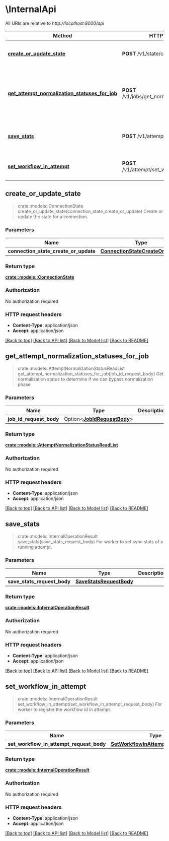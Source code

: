 # \InternalApi

All URIs are relative to *http://localhost:8000/api*

Method | HTTP request | Description
------------- | ------------- | -------------
[**create_or_update_state**](InternalApi.md#create_or_update_state) | **POST** /v1/state/create_or_update | Create or update the state for a connection.
[**get_attempt_normalization_statuses_for_job**](InternalApi.md#get_attempt_normalization_statuses_for_job) | **POST** /v1/jobs/get_normalization_status | Get normalization status to determine if we can bypass normalization phase
[**save_stats**](InternalApi.md#save_stats) | **POST** /v1/attempt/save_stats | For worker to set sync stats of a running attempt.
[**set_workflow_in_attempt**](InternalApi.md#set_workflow_in_attempt) | **POST** /v1/attempt/set_workflow_in_attempt | For worker to register the workflow id in attempt.



## create_or_update_state

> crate::models::ConnectionState create_or_update_state(connection_state_create_or_update)
Create or update the state for a connection.

### Parameters


Name | Type | Description  | Required | Notes
------------- | ------------- | ------------- | ------------- | -------------
**connection_state_create_or_update** | [**ConnectionStateCreateOrUpdate**](ConnectionStateCreateOrUpdate.md) |  | [required] |

### Return type

[**crate::models::ConnectionState**](ConnectionState.md)

### Authorization

No authorization required

### HTTP request headers

- **Content-Type**: application/json
- **Accept**: application/json

[[Back to top]](#) [[Back to API list]](../README.md#documentation-for-api-endpoints) [[Back to Model list]](../README.md#documentation-for-models) [[Back to README]](../README.md)


## get_attempt_normalization_statuses_for_job

> crate::models::AttemptNormalizationStatusReadList get_attempt_normalization_statuses_for_job(job_id_request_body)
Get normalization status to determine if we can bypass normalization phase

### Parameters


Name | Type | Description  | Required | Notes
------------- | ------------- | ------------- | ------------- | -------------
**job_id_request_body** | Option<[**JobIdRequestBody**](JobIdRequestBody.md)> |  |  |

### Return type

[**crate::models::AttemptNormalizationStatusReadList**](AttemptNormalizationStatusReadList.md)

### Authorization

No authorization required

### HTTP request headers

- **Content-Type**: application/json
- **Accept**: application/json

[[Back to top]](#) [[Back to API list]](../README.md#documentation-for-api-endpoints) [[Back to Model list]](../README.md#documentation-for-models) [[Back to README]](../README.md)


## save_stats

> crate::models::InternalOperationResult save_stats(save_stats_request_body)
For worker to set sync stats of a running attempt.

### Parameters


Name | Type | Description  | Required | Notes
------------- | ------------- | ------------- | ------------- | -------------
**save_stats_request_body** | [**SaveStatsRequestBody**](SaveStatsRequestBody.md) |  | [required] |

### Return type

[**crate::models::InternalOperationResult**](InternalOperationResult.md)

### Authorization

No authorization required

### HTTP request headers

- **Content-Type**: application/json
- **Accept**: application/json

[[Back to top]](#) [[Back to API list]](../README.md#documentation-for-api-endpoints) [[Back to Model list]](../README.md#documentation-for-models) [[Back to README]](../README.md)


## set_workflow_in_attempt

> crate::models::InternalOperationResult set_workflow_in_attempt(set_workflow_in_attempt_request_body)
For worker to register the workflow id in attempt.

### Parameters


Name | Type | Description  | Required | Notes
------------- | ------------- | ------------- | ------------- | -------------
**set_workflow_in_attempt_request_body** | [**SetWorkflowInAttemptRequestBody**](SetWorkflowInAttemptRequestBody.md) |  | [required] |

### Return type

[**crate::models::InternalOperationResult**](InternalOperationResult.md)

### Authorization

No authorization required

### HTTP request headers

- **Content-Type**: application/json
- **Accept**: application/json

[[Back to top]](#) [[Back to API list]](../README.md#documentation-for-api-endpoints) [[Back to Model list]](../README.md#documentation-for-models) [[Back to README]](../README.md)

